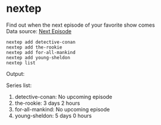 # nextep
Find out when the next episode of your favorite show comes</br>
Data source: [Next Episode](https://next-episode.net/)
```
nextep add detective-conan
nextep add the-rookie
nextep add for-all-mankind
nextep add young-sheldon
nextep list
```
Output:</br>

Series list:
1. detective-conan: No upcoming episode
2. the-rookie: 3 days 2 hours
3. for-all-mankind: No upcoming episode
4. young-sheldon: 5 days 0 hours
